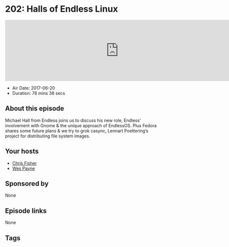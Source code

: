 # 202: Halls of Endless Linux

<iframe src="https://player.fireside.fm/v2/RUkczH-V+Fk4x5fyi?theme=dark" width="740" height="200" frameborder="0" scrolling="no"></iframe>

* Air Date: 2017-06-20
* Duration: 78 mins 38 secs

## About this episode

Michael Hall from Endless joins us to discuss his new role, Endless’ involvement with Gnome & the unique approach of EndlessOS. Plus Fedora shares some future plans & we try to grok casync, Lennart Poettering’s project for distributing file system images.

## Your hosts
* [Chris Fisher](https://linuxunplugged.com/hosts/chrislas)
* [Wes Payne](https://linuxunplugged.com/hosts/wes)

## Sponsored by

None



## Episode links

None



## Tags

